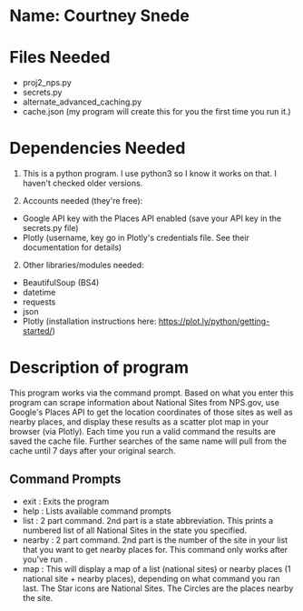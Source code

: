 # Name: Courtney Snede

# Files Needed

- proj2_nps.py
- secrets.py
- alternate_advanced_caching.py
- cache.json (my program will create this for you the first time you run it.)

# Dependencies Needed

1. This is a python program. I use python3 so I know it works on that. I haven't checked older versions.

2. Accounts needed (they're free):
 - Google API key with the Places API enabled (save your API key in the secrets.py file)
 - Plotly (username, key go in Plotly's credentials file. See their documentation for details)

2. Other libraries/modules needed:
 - BeautifulSoup (BS4)
 - datetime  
 - requests
 - json
 - Plotly (installation instructions here: https://plot.ly/python/getting-started/)

# Description of program

This program works via the command prompt. Based on what you enter this program can scrape information about National Sites from NPS.gov, use Google's Places API to get the location coordinates of those sites as well as nearby places, and display these results as a scatter plot map in your browser (via Plotly). Each time you run a valid command the results are saved the cache file. Further searches of the same name will pull from the cache until 7 days after your original search.

## Command Prompts

- exit : Exits the program
- help : Lists available command prompts
- list : 2 part command. 2nd part is a state abbreviation. This prints a numbered list of all National Sites in the state you specified.
- nearby : 2 part command. 2nd part is the number of the site in your list that you want to get nearby places for. This command only works after you've run <list>.
- map : This will display a map of a list (national sites) or nearby places (1 national site + nearby places), depending on what command you ran last. The Star icons are National Sites. The Circles are the places nearby the site.
